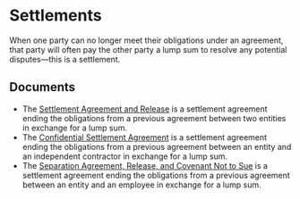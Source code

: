 # Settlements

When one party can no longer meet their obligations under an agreement, that party will often pay the other party a lump sum to resolve any potential disputes—this is a settlement.

## Documents

- The [Settlement Agreement and Release](/legal/settlements/Settlement.md) is a settlement agreement ending the obligations from a previous agreement between two entities in exchange for a lump sum.
- The [Confidential Settlement Agreement](/legal/settlements/confidential-settlement-agreement.md) is a settlement agreement ending the obligations from a previous agreement between an entity and an independent contractor in exchange for a lump sum.
- The [Separation Agreement, Release, and Covenant Not to Sue](/legal/settlements/covenant-not-to-sue.md) is a settlement agreement ending the obligations from a previous agreement between an entity and an employee in exchange for a lump sum.
